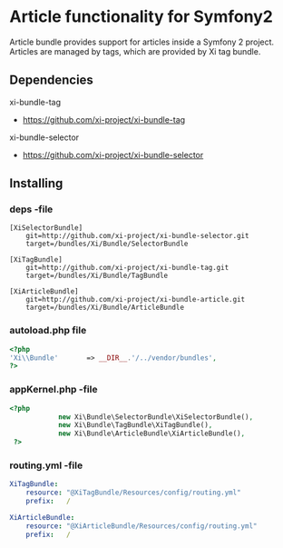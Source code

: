 # Article functionality for Symfony2

Article bundle provides support for articles inside a Symfony 2 project. Articles are managed by tags, which are provided by Xi tag bundle.


## Dependencies

xi-bundle-tag
* https://github.com/xi-project/xi-bundle-tag

xi-bundle-selector
* https://github.com/xi-project/xi-bundle-selector

## Installing

### deps -file
```
[XiSelectorBundle]
    git=http://github.com/xi-project/xi-bundle-selector.git
    target=/bundles/Xi/Bundle/SelectorBundle

[XiTagBundle]
    git=http://github.com/xi-project/xi-bundle-tag.git
    target=/bundles/Xi/Bundle/TagBundle

[XiArticleBundle]
    git=http://github.com/xi-project/xi-bundle-article.git
    target=/bundles/Xi/Bundle/ArticleBundle
```

### autoload.php file
```php
<?php
'Xi\\Bundle'       => __DIR__.'/../vendor/bundles',
?>
```

### appKernel.php -file
```php
<?php
            new Xi\Bundle\SelectorBundle\XiSelectorBundle(),
            new Xi\Bundle\TagBundle\XiTagBundle(),
            new Xi\Bundle\ArticleBundle\XiArticleBundle(),
 ?>
```

### routing.yml -file
```yml
XiTagBundle:
    resource: "@XiTagBundle/Resources/config/routing.yml"
    prefix:   /

XiArticleBundle:
    resource: "@XiArticleBundle/Resources/config/routing.yml"
    prefix:   /
```